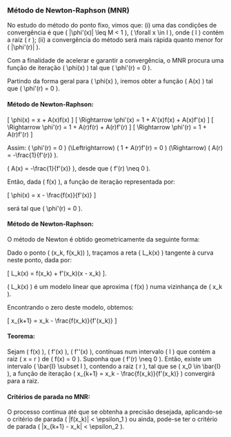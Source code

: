 ### Método de Newton-Raphson (MNR)

No estudo do método do ponto fixo, vimos que:
(i) uma das condições de convergência é que \( |\phi'(x)| \leq M < 1 \), \( \forall x \in I \), onde \( I \) contém a raiz \( r \);
(ii) a convergência do método será mais rápida quanto menor for \( |\phi'(r)| \).

Com a finalidade de acelerar e garantir a convergência, o MNR procura uma função de iteração \( \phi(x) \) tal que \( \phi'(r) = 0 \).

Partindo da forma geral para \( \phi(x) \), iremos obter a função \( A(x) \) tal que \( \phi'(r) = 0 \).

#### Método de Newton-Raphson:

\[ \phi(x) = x + A(x)f(x) \]
\[ \Rightarrow \phi'(x) = 1 + A'(x)f(x) + A(x)f'(x) \]
\[ \Rightarrow \phi'(r) = 1 + A(r)f(r) + A(r)f'(r) \]
\[ \Rightarrow \phi'(r) = 1 + A(r)f'(r) \]

Assim: \( \phi'(r) = 0 \) \(\Leftrightarrow\) \( 1 + A(r)f'(r) = 0 \) \(\Rightarrow\) \( A(r) = -\frac{1}{f'(r)} \).

\( A(x) = -\frac{1}{f'(x)} \), desde que \( f'(r) \neq 0 \).

Então, dada \( f(x) \), a função de iteração representada por:

\[ \phi(x) = x - \frac{f(x)}{f'(x)} \]

será tal que \( \phi'(r) = 0 \).

#### Método de Newton-Raphson:

O método de Newton é obtido geometricamente da seguinte forma:

Dado o ponto \( (x_k, f(x_k)) \), traçamos a reta \( L_k(x) \) tangente à curva neste ponto, dada por:

\[ L_k(x) = f(x_k) + f'(x_k)(x - x_k) \].

\( L_k(x) \) é um modelo linear que aproxima \( f(x) \) numa vizinhança de \( x_k \).

Encontrando o zero deste modelo, obtemos:

\[ x_{k+1} = x_k - \frac{f(x_k)}{f'(x_k)} \]

#### Teorema:

Sejam \( f(x) \), \( f'(x) \), \( f''(x) \), contínuas num intervalo \( I \) que contém a raiz \( x = r \) de \( f(x) = 0 \). Suponha que \( f'(r) \neq 0 \). Então, existe um intervalo \( \bar{I} \subset I \), contendo a raiz \( r \), tal que se \( x_0 \in \bar{I} \), a função de iteração \( x_{k+1} = x_k - \frac{f(x_k)}{f'(x_k)} \) convergirá para a raiz.

#### Critérios de parada no MNR:

O processo continua até que se obtenha a precisão desejada, aplicando-se o critério de parada \( |f(x_k)| < \epsilon_1 \) ou ainda, pode-se ter o critério de parada \( |x_{k+1} - x_k| < \epsilon_2 \).
